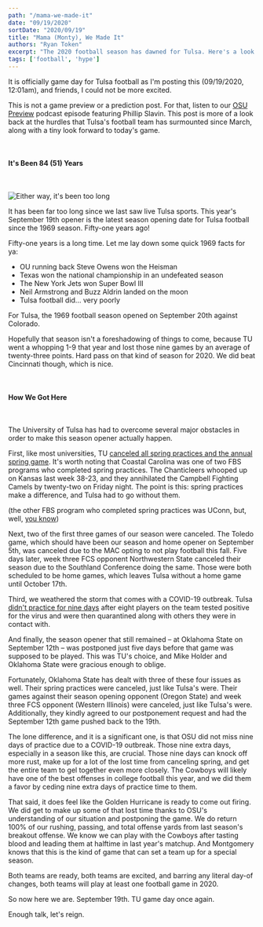 ```yaml
---
path: "/mama-we-made-it"
date: "09/19/2020"
sortDate: "2020/09/19"
title: "Mama (Monty), We Made It"
authors: "Ryan Token"
excerpt: "The 2020 football season has dawned for Tulsa. Here's a look back at how we got here."
tags: ['football', 'hype']
---
```


It is officially game day for Tulsa football as I'm posting this (09/19/2020, 12:01am), and friends, I could not be more excited.

This is not a game preview or a prediction post. For that, listen to our [OSU Preview](https://podcasts.apple.com/us/podcast/the-golden-hurricast/id1435008302?i=1000490787886) podcast episode featuring Phillip Slavin. This post is more of a look back at the hurdles that Tulsa's football team has surmounted since March, along with a tiny look forward to today's game.

<br />

#### It's Been 84 (51) Years

<br />

![Either way, it's been too long](https://media.giphy.com/media/NAm9sDr92fksw/giphy.gif)

It has been far too long since we last saw live Tulsa sports. This year's September 19th opener is the latest season opening date for Tulsa football since the 1969 season. Fifty-one years ago!

Fifty-one years is a long time. Let me lay down some quick 1969 facts for ya:
- OU running back Steve Owens won the Heisman
- Texas won the national championship in an undefeated season
- The New York Jets won Super Bowl III
- Neil Armstrong and Buzz Aldrin landed on the moon
- Tulsa football did... very poorly

For Tulsa, the 1969 football season opened on September 20th against Colorado.

Hopefully that season isn't a foreshadowing of things to come, because TU went a whopping 1-9 that year and lost those nine games by an average of twenty-three points. Hard pass on that kind of season for 2020. We did beat Cincinnati though, which is nice.

<br />

#### How We Got Here

<br />

The University of Tulsa has had to overcome several major obstacles in order to make this season opener actually happen.

First, like most universities, TU [canceled all spring practices and the annual spring game](https://tulsaworld.com/sports/college/tu/tu-football-spring-game-practices-canceled/article_903a2701-24cc-5f66-986b-5c44d1d15ff4.html). It's worth noting that Coastal Carolina was one of two FBS programs who completed spring practices. The Chanticleers whooped up on Kansas last week 38-23, and they annihilated the Campbell Fighting Camels by twenty-two on Friday night. The point is this: spring practices make a difference, and Tulsa had to go without them.

(the other FBS program who completed spring practices was UConn, but, well, [you know](https://uconnhuskies.com/news/2020/8/5/uconn-football-announces-cancellation-of-2020-season-due-to-risks-associated-with-covid-19.aspx))

Next, two of the first three games of our season were canceled. The Toledo game, which should have been our season and home opener on September 5th, was canceled due to the MAC opting to not play football this fall. Five days later, week three FCS opponent Northwestern State canceled their season due to the Southland Conference doing the same. Those were both scheduled to be home games, which leaves Tulsa without a home game until October 17th.

Third, we weathered the storm that comes with a COVID-19 outbreak. Tulsa [didn't practice for nine days](https://tulsaworld.com/sports/college/tu/tu-football-resumes-preseason-practice-friday-afternoon/article_a7203502-125f-501f-b3fb-3991cf7dbdda.html) after eight players on the team tested positive for the virus and were then quarantined along with others they were in contact with.

And finally, the season opener that still remained – at Oklahoma State on September 12th – was postponed just five days before that game was supposed to be played. This was TU's choice, and Mike Holder and Oklahoma State were gracious enough to oblige.

Fortunately, Oklahoma State has dealt with three of these four issues as well. Their spring practices were canceled, just like Tulsa's were. Their games against their season opening opponent (Oregon State) and week three FCS opponent (Western Illinois) were canceled, just like Tulsa's were. Additionally, they kindly agreed to our postponement request and had the September 12th game pushed back to the 19th.

The lone difference, and it is a significant one, is that OSU did not miss nine days of practice due to a COVID-19 outbreak. Those nine extra days, especially in a season like this, are crucial. Those nine days can knock off more rust, make up for a lot of the lost time from canceling spring, and get the entire team to gel together even more closely. The Cowboys will likely have one of the best offenses in college football this year, and we did them a favor by ceding nine extra days of practice time to them.

That said, it does feel like the Golden Hurricane is ready to come out firing. We did get to make up some of that lost time thanks to OSU's understanding of our situation and postponing the game. We do return 100% of our rushing, passing, and total offense yards from last season's breakout offense. We know we can play with the Cowboys after tasting blood and leading them at halftime in last year's matchup. And Montgomery knows that this is the kind of game that can set a team up for a special season.

Both teams are ready, both teams are excited, and barring any literal day-of changes, both teams will play at least one football game in 2020.

So now here we are. September 19th. TU game day once again.

Enough talk, let's reign.
